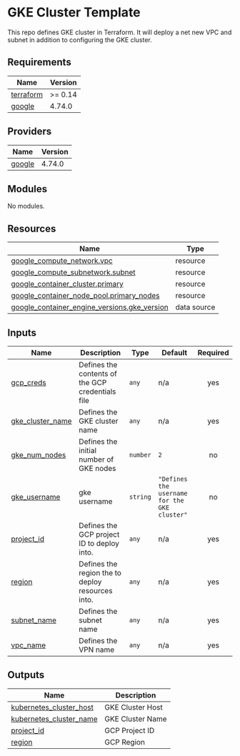 # GKE Cluster Template

This repo defines GKE cluster in Terraform.  It will deploy a net new VPC and subnet in addition to configuring the GKE cluster.

## Requirements

| Name | Version |
|------|---------|
| <a name="requirement_terraform"></a> [terraform](#requirement\_terraform) | >= 0.14 |
| <a name="requirement_google"></a> [google](#requirement\_google) | 4.74.0 |

## Providers

| Name | Version |
|------|---------|
| <a name="provider_google"></a> [google](#provider\_google) | 4.74.0 |

## Modules

No modules.

## Resources

| Name | Type |
|------|------|
| [google_compute_network.vpc](https://registry.terraform.io/providers/hashicorp/google/4.74.0/docs/resources/compute_network) | resource |
| [google_compute_subnetwork.subnet](https://registry.terraform.io/providers/hashicorp/google/4.74.0/docs/resources/compute_subnetwork) | resource |
| [google_container_cluster.primary](https://registry.terraform.io/providers/hashicorp/google/4.74.0/docs/resources/container_cluster) | resource |
| [google_container_node_pool.primary_nodes](https://registry.terraform.io/providers/hashicorp/google/4.74.0/docs/resources/container_node_pool) | resource |
| [google_container_engine_versions.gke_version](https://registry.terraform.io/providers/hashicorp/google/4.74.0/docs/data-sources/container_engine_versions) | data source |

## Inputs

| Name | Description | Type | Default | Required |
|------|-------------|------|---------|:--------:|
| <a name="input_gcp_creds"></a> [gcp\_creds](#input\_gcp\_creds) | Defines the contents of the GCP credentials file | `any` | n/a | yes |
| <a name="input_gke_cluster_name"></a> [gke\_cluster\_name](#input\_gke\_cluster\_name) | Defines the GKE cluster name | `any` | n/a | yes |
| <a name="input_gke_num_nodes"></a> [gke\_num\_nodes](#input\_gke\_num\_nodes) | Defines the initial number of GKE nodes | `number` | `2` | no |
| <a name="input_gke_username"></a> [gke\_username](#input\_gke\_username) | gke username | `string` | `"Defines the username for the GKE cluster"` | no |
| <a name="input_project_id"></a> [project\_id](#input\_project\_id) | Defines the GCP project ID to deploy into. | `any` | n/a | yes |
| <a name="input_region"></a> [region](#input\_region) | Defines the region the to deploy resources into. | `any` | n/a | yes |
| <a name="input_subnet_name"></a> [subnet\_name](#input\_subnet\_name) | Defines the subnet name | `any` | n/a | yes |
| <a name="input_vpc_name"></a> [vpc\_name](#input\_vpc\_name) | Defines the VPN name | `any` | n/a | yes |

## Outputs

| Name | Description |
|------|-------------|
| <a name="output_kubernetes_cluster_host"></a> [kubernetes\_cluster\_host](#output\_kubernetes\_cluster\_host) | GKE Cluster Host |
| <a name="output_kubernetes_cluster_name"></a> [kubernetes\_cluster\_name](#output\_kubernetes\_cluster\_name) | GKE Cluster Name |
| <a name="output_project_id"></a> [project\_id](#output\_project\_id) | GCP Project ID |
| <a name="output_region"></a> [region](#output\_region) | GCP Region |
